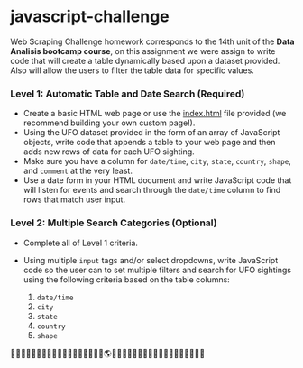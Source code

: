 # javascript-challenge

Web Scraping Challenge homework corresponds to the 14th unit of the **Data Analisis bootcamp course**, on this assignment we were assign to write code that will create a table dynamically based upon a dataset provided. Also will allow the users to filter the table data for specific values.  

### Level 1: Automatic Table and Date Search (Required)

* Create a basic HTML web page or use the [index.html](StarterCode/index.html) file provided (we recommend building your own custom page!).
* Using the UFO dataset provided in the form of an array of JavaScript objects, write code that appends a table to your web page and then adds new rows of data for each UFO sighting.
* Make sure you have a column for `date/time`, `city`, `state`, `country`, `shape`, and `comment` at the very least.
* Use a date form in your HTML document and write JavaScript code that will listen for events and search through the `date/time` column to find rows that match user input.

### Level 2: Multiple Search Categories (Optional)

* Complete all of Level 1 criteria.
* Using multiple `input` tags and/or select dropdowns, write JavaScript code so the user can to set multiple filters and search for UFO sightings using the following criteria based on the table columns:

  1. `date/time`
  2. `city`
  3. `state`
  4. `country`
  5. `shape`

:space_invader::space_invader::space_invader::space_invader::space_invader::space_invader::space_invader::space_invader::space_invader::space_invader::space_invader::space_invader::space_invader::space_invader::space_invader::space_invader::space_invader::rocket::earth_americas::rocket::space_invader::space_invader::space_invader::space_invader::space_invader::space_invader::space_invader::space_invader::space_invader::space_invader::space_invader::space_invader::space_invader::space_invader::space_invader::space_invader::space_invader:


